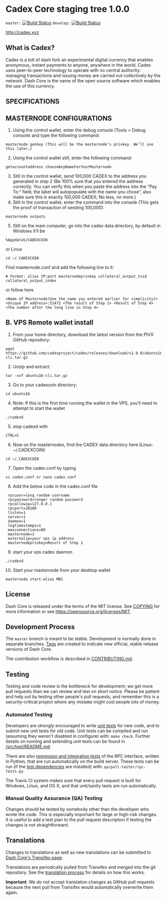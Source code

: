 Cadex Core staging tree 1.0.0
===============================

`master:` [![Build Status](https://travis-ci.org/dashpay/dash.svg?branch=master)](https://travis-ci.org/dashpay/dash) `develop:` [![Build Status](https://travis-ci.org/dashpay/dash.svg?branch=develop)](https://travis-ci.org/dashpay/dash/branches)

http://cadex.xyz


What is Cadex?
----------------

Cadex is a totl of dash fork an experimental digital currency that enables anonymous, instant
payments to anyone, anywhere in the world. Cadex uses peer-to-peer technology
to operate with no central authority: managing transactions and issuing money
are carried out collectively by the network. Dash Core is the name of the open
source software which enables the use of this currency.

SPECIFICATIONS
--------------

MASTERNODE CONFIGURATIONS
-------------------------
1) Using the control wallet, enter the debug console (Tools > Debug console) and type the following command:
```
masternode genkey (This will be the masternode’s privkey. We’ll use this later…)
```
2) Using the control wallet still, enter the following command:
```
getaccountaddress chooseAnyNameForYourMasternode
```
3) Still in the control wallet, send 100,000 CADEX to the address you generated in step 2 (Be 100% sure that you entered the address correctly. You can verify this when you paste the address into the “Pay To:” field, the label will autopopulate with the name you chose”, also make sure this is exactly 100,000 CADEX; No less, no more.)
4) Still in the control wallet, enter the command into the console (This gets the proof of transaction of sending 100,000):
```
masternode outputs
```
5) Still on the main computer, go into the cadex data directory, by default in Windows it’ll be
```
%Appdata%/CADEXCOIN
```
or Linux
```
cd ~/.CADEXCOIN
```
Find masternode.conf and add the following line to it:
```
# Format: alias IP:port masternodeprivkey collateral_output_txid collateral_output_index
```
or follow here
```
<Name of Masternode(Use the name you entered earlier for simplicity)> <Unique IP address>:51472 <The result of Step 1> <Result of Step 4> <The number after the long line in Step 4>
```
B. VPS Remote wallet install
----------------------------
1. From your home directory, download the latest version from the PIVX GitHub repository:
```
wget https://github.com/cadexproject/cadex/releases/download/v1.0.0/ubuntu16-cli.tar.gz
```
2. Unzip and extract:  
```
tar -xvf ubuntu16-cli.tar.gz
```
3. Go to your cadexcoin directory:
```
cd ubuntu16
```
4. Note: If this is the first time running the wallet in the VPS, you’ll need to attempt to start the wallet 
```
./cadexd
```
5. stop cadexd with
```
CTRL+C
```
6. Now on the masternodes, find the CADEX data directory here.(Linux: ~/.CADEXCOIN)
```
cd ~/.CADEXCOIN
```
7. Open the cadex.conf by typing
```
vi cadex.conf or nano cadex.conf 
```
8. Add the below code in the cadex.conf file 
```
 rpcuser=long random username
 rpcpassword=longer random password
 rpcallowip=127.0.0.1
 rpcport=28280
 listen=1
 server=1
 daemon=1
 logtimestamps=1
 maxconnections=80
 masternode=1
 externalip=your vps ip address
 masternodeprivkey=Result of Step 1
```
9. start your vps cadex daemon
```
./cadexd
```
10. Start your masternode from your desktop wallet
```
masternode start-alias MN1
```

License
-------

Dash Core is released under the terms of the MIT license. See [COPYING](COPYING) for more
information or see https://opensource.org/licenses/MIT.

Development Process
-------------------

The `master` branch is meant to be stable. Development is normally done in separate branches.
[Tags](https://github.com/cadexproject/cadex/tags) are created to indicate new official,
stable release versions of Dash Core.

The contribution workflow is described in [CONTRIBUTING.md](CONTRIBUTING.md).

Testing
-------

Testing and code review is the bottleneck for development; we get more pull
requests than we can review and test on short notice. Please be patient and help out by testing
other people's pull requests, and remember this is a security-critical project where any mistake might cost people
lots of money.

### Automated Testing

Developers are strongly encouraged to write [unit tests](src/test/README.md) for new code, and to
submit new unit tests for old code. Unit tests can be compiled and run
(assuming they weren't disabled in configure) with: `make check`. Further details on running
and extending unit tests can be found in [/src/test/README.md](/src/test/README.md).

There are also [regression and integration tests](/qa) of the RPC interface, written
in Python, that are run automatically on the build server.
These tests can be run (if the [test dependencies](/qa) are installed) with: `qa/pull-tester/rpc-tests.py`

The Travis CI system makes sure that every pull request is built for Windows, Linux, and OS X, and that unit/sanity tests are run automatically.

### Manual Quality Assurance (QA) Testing

Changes should be tested by somebody other than the developer who wrote the
code. This is especially important for large or high-risk changes. It is useful
to add a test plan to the pull request description if testing the changes is
not straightforward.

Translations
------------

Changes to translations as well as new translations can be submitted to
[Dash Core's Transifex page](https://www.transifex.com/projects/p/cadex/).

Translations are periodically pulled from Transifex and merged into the git repository. See the
[translation process](doc/translation_process.md) for details on how this works.

**Important**: We do not accept translation changes as GitHub pull requests because the next
pull from Transifex would automatically overwrite them again.

